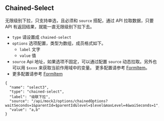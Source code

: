 ## Chained-Select

无限级别下拉，只支持单选，且必须和 `source` 搭配，通过 API 拉取数据，只要 API 有返回结果，就能一直无限级别下拉下去。

-   `type` 请设置成 `chained-select`
-   `options` 选项配置，类型为数组，成员格式如下。
    -   `label` 文字
    -   `value` 值
-   `source` Api 地址，如果选项不固定，可以通过配置 `source` 动态拉取。另外也可以用 `$xxxx` 来获取当前作用域中的变量。
    更多配置请参考 [FormItem](./FormItem.md)。
-   更多配置请参考 [FormItem](./FormItem.md)

```schema:height="300" scope="form-item"
{
  "name": "select3",
  "type": "chained-select",
  "label": "级联下拉",
  "source": "/api/mock2/options/chainedOptions?waitSeconds=1&parentId=$parentId&level=$level&maxLevel=4&waiSeconds=1",
  "value": "a,b"
}
```
